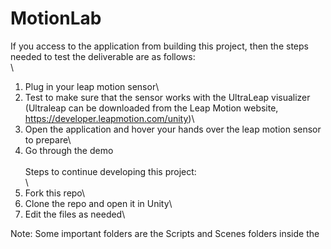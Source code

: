 # MotionLab
 
If you access to the application from building this project, then the steps needed to test the deliverable are as follows:\
\
1. Plug in your leap motion sensor\
2. Test to make sure that the sensor works with the UltraLeap visualizer (Ultraleap can be downloaded from the Leap Motion website, https://developer.leapmotion.com/unity)\
3. Open the application and hover your hands over the leap motion sensor to prepare\
4. Go through the demo
\
\
Steps to continue developing this project:\
\
1. Fork this repo\
2. Clone the repo and open it in Unity\
3. Edit the files as needed\

Note: Some important folders are the Scripts and Scenes folders inside the 
